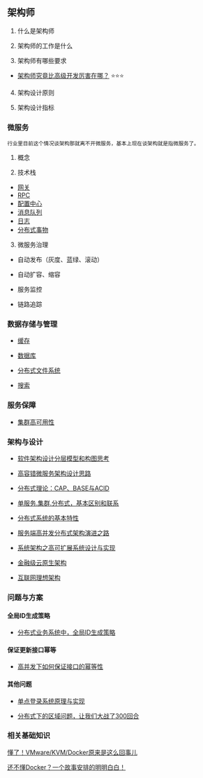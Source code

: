## 架构师

1. 什么是架构师

2. 架构师的工作是什么

3. 架构师有哪些要求
 * [架构师究竟比高级开发厉害在哪？](https://mp.weixin.qq.com/s/rdu9sKRlKQGy2EWUU_ZyJQ) :star::star::star:

4. 架构设计原则

5. 架构设计指标


### 微服务

    行业里目前这个情况谈架构那就离不开微服务，基本上现在谈架构就是指微服务了。

1. 概念

2. 技术栈
  * [网关](docs/architect/Gateway/README.md)
  * [RPC](docs/architect/RPC/README.md)
  * [配置中心](docs/architect/ConfigRegisterCenter/README.md)
  * [消息队列](docs/architect/MessageQueuing/README.md)
  * [日志](docs/architect/Log/README.md)
  * [分布式事物](docs/architect/DistributedTransaction/README.md)
    
3. 微服务治理

  * 自动发布（灰度、蓝绿、滚动）

  * 自动扩容、缩容
  
  * 服务监控

  * 链路追踪



### 数据存储与管理

 * [缓存](docs/architect/Cache/README.md)

 * [数据库](docs/architect/DataBase/README.md)

 * [分布式文件系统](docs/architect/DFS/README.md)

 * [搜索](docs/architect/Search/README.md)


### 服务保障

  * [集群高可用性](docs/architect/ClusterHighAvailability/README.md)




### 架构与设计

* [软件架构设计分层模型和构图思考](https://mp.weixin.qq.com/s?__biz=MzAxODcyNjEzNQ==&mid=2247530507&idx=2&sn=734f4cbabb6468cce430be04d853e5a6)

* [高容错微服务架构设计思路](https://mp.weixin.qq.com/s/njn1ssdup9pExw8_0fK23Q)

* [分布式理论：CAP、BASE与ACID](https://monkeysayhi.github.io/2018/03/09/%E5%88%86%E5%B8%83%E5%BC%8F%E7%90%86%E8%AE%BA%EF%BC%9ACAP%E3%80%81BASE%E4%B8%8EACID/)

* [单服务.集群.分布式，基本区别和联系](https://mp.weixin.qq.com/s/NGxI3rC-6mWMDnrClaOR3Q)

* [分布式系统的基本特性](https://monkeysayhi.github.io/2018/01/04/%E5%88%86%E5%B8%83%E5%BC%8F%E7%B3%BB%E7%BB%9F%E7%9A%84%E5%9F%BA%E6%9C%AC%E7%89%B9%E6%80%A7/)

* [服务端高并发分布式架构演进之路](https://segmentfault.com/a/1190000018626163)

* [系统架构之高可扩展系统设计与实现](https://mp.weixin.qq.com/s/8vFXvClcwxYAkDZ4kBErIA)

* [金融级云原生架构](https://www.sofastack.tech/)

* [互联网理想架构](https://mp.weixin.qq.com/s/klc04qkDdMh81XiLEN6o4w)


### 问题与方案

#### 全局ID生成策略

- [分布式业务系统中，全局ID生成策略](https://mp.weixin.qq.com/s/1TKAwr99rKEHSxqXFixEhQ)


#### 保证更新接口幂等

- [高并发下如何保证接口的幂等性](https://mp.weixin.qq.com/s/1gIdtyBSduXxutlAtB5J4w)

#### 其他问题

- [单点登录系统原理与实现](https://mp.weixin.qq.com/s/RcBMrjtCNOS58pNCEZJJyQ)

- [分布式下的区域问题，让我们大战了300回合](https://mp.weixin.qq.com/s/N_r5O76oo0JLojrOuA0frg)




### 相关基础知识
[懂了！VMware/KVM/Docker原来是这么回事儿](https://mp.weixin.qq.com/s?__biz=MzIyNjMxOTY0NA==&mid=2247484819&idx=1&sn=871c0dfeaac9877604d6b16e2a2d2b56)

[还不懂Docker？一个故事安排的明明白白！](https://mp.weixin.qq.com/s?__biz=MzIyNjMxOTY0NA==&mid=2247487647&idx=1&sn=87275d2f356de79391afa13c137e9a86)



